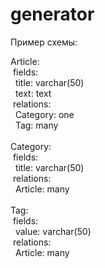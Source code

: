 # generator

Пример схемы:

Article:</br>
&nbsp;fields:</br>
&nbsp;&nbsp;title: varchar(50)</br>
&nbsp;&nbsp;text: text</br>
&nbsp;relations:</br>
&nbsp;&nbsp;Category: one</br>
&nbsp;&nbsp;Tag: many</br>
</br>
Category:</br>
&nbsp;fields:</br>
&nbsp;&nbsp;title: varchar(50)</br>
&nbsp;relations:</br>
&nbsp;&nbsp;Article: many</br>
</br>
Tag:</br>
&nbsp;fields:</br>
&nbsp;&nbsp;value: varchar(50)</br>
&nbsp;relations:</br>
&nbsp;&nbsp;Article: many</br>
